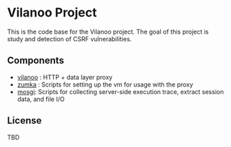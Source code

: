 # Vilanoo Project

This is the code base for the Vilanoo project. The goal of this project is study and detection of CSRF vulnerabilities.

## Components

 * [vilanoo](vilanoo-proxy/README.md) : HTTP + data layer proxy
 * [zumka](vm-setup-scripts/README.md) : Scripts for setting up the vm for usage with the proxy
 * [mosgi](mosgi/README.md): Scripts for collecting server-side execution trace, extract session data, and file I/O
## License

TBD

